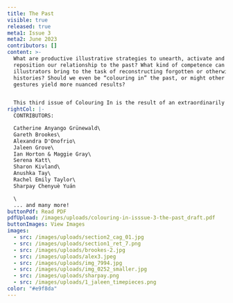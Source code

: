 ```yaml
---
title: The Past
visible: true
released: true
meta1: Issue 3
meta2: June 2023
contributors: []
content: >-
  What are productive illustrative strategies to unearth, activate and
  reposition our relationship to the past? What kind of competence can
  illustrators bring to the task of reconstructing forgotten or otherwise absent
  histories? Should we even be “colouring in” the past, or might other kinds of
  gestures yield more nuanced results? 


  This third issue of Colouring In is the result of an extraordinarily rich and engaging symposium that took place on 9 December 2022 at the University of the Arts London. We are delighted to hereby publish our speakers’ compelling contributions, including invocations of iIllustration as a conjuring act, reflections on the benefits of presentism, explorations of illustrative methods for articulating non-linear time, and thoughts on grappling with illustration’s own histories of representation. Our most extensive issue to date, it seems that the past will not let us rest...
rightCol: |-
  C﻿ONTRIBUTORS:

  C﻿atherine Anyango Grünewald\
  G﻿areth Brookes\
  A﻿lexandra D'Onofrio\
  J﻿aleen Grove\
  I﻿an Horton & Maggie Gray\
  S﻿erena Katt\
  S﻿haron Kivland\
  A﻿nushka Tay\
  R﻿achel Emily Taylor\
  S﻿harpay Chenyuè Yuán

  \
  .﻿.. and many more!
buttonPdf: Read PDF
pdfUpload: /images/uploads/colouring-in-isssue-3-the-past_draft.pdf
buttonImages: View Images
images:
  - src: /images/uploads/section2_cag_01.jpg
  - src: /images/uploads/section1_ret_7.png
  - src: /images/uploads/brookes-2.jpg
  - src: /images/uploads/alex3.jpeg
  - src: /images/uploads/img_7994.jpg
  - src: /images/uploads/img_0252_smaller.jpg
  - src: /images/uploads/sharpay.png
  - src: /images/uploads/1_jaleen_timepieces.png
color: "#e9f8da"
---
```

